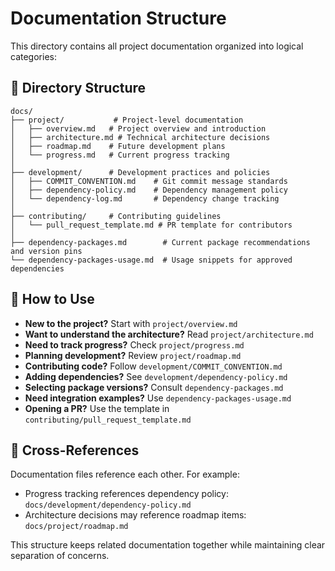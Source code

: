 # Documentation Structure

This directory contains all project documentation organized into logical categories:

## 📁 Directory Structure

```
docs/
├── project/           # Project-level documentation
│   ├── overview.md   # Project overview and introduction
│   ├── architecture.md # Technical architecture decisions
│   ├── roadmap.md    # Future development plans
│   └── progress.md   # Current progress tracking
│
├── development/      # Development practices and policies
│   ├── COMMIT_CONVENTION.md    # Git commit message standards
│   ├── dependency-policy.md    # Dependency management policy
│   └── dependency-log.md       # Dependency change tracking
│
├── contributing/     # Contributing guidelines
│   └── pull_request_template.md # PR template for contributors
│
├── dependency-packages.md        # Current package recommendations and version pins
└── dependency-packages-usage.md  # Usage snippets for approved dependencies
```

## 📖 How to Use

- **New to the project?** Start with `project/overview.md`
- **Want to understand the architecture?** Read `project/architecture.md`
- **Need to track progress?** Check `project/progress.md`
- **Planning development?** Review `project/roadmap.md`
- **Contributing code?** Follow `development/COMMIT_CONVENTION.md`
- **Adding dependencies?** See `development/dependency-policy.md`
- **Selecting package versions?** Consult `dependency-packages.md`
- **Need integration examples?** Use `dependency-packages-usage.md`
- **Opening a PR?** Use the template in `contributing/pull_request_template.md`

## 🔄 Cross-References

Documentation files reference each other. For example:
- Progress tracking references dependency policy: `docs/development/dependency-policy.md`
- Architecture decisions may reference roadmap items: `docs/project/roadmap.md`

This structure keeps related documentation together while maintaining clear separation of concerns.
